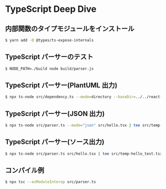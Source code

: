# TypeScript Deep Dive

## 内部関数のタイプモジュールをインストール

```bash
$ yarn add -D @types/ts-expose-internals
```

## TypeScript パーサーのテスト

```bash
$ NODE_PATH=./build node build/parser.js
```

## TypeScript パーサー(PlantUML 出力)

```bash
$ npx ts-node src/dependency.ts --mode=directory --baseDir=../../react-typescript-starter-app/src/ ../../react-typescript-starter-app/src/index.tsx | tee temp-test.plantuml
```

## TypeScript パーサー(JSON 出力)

```bash
$ npx ts-node src/parser.ts --mode="json" src/hello.tsx | tee src/temp-hello_test.json
```

## TypeScript パーサー(ソース出力)

```bash
$ npx ts-node src/parser.ts src/hello.tsx | tee src/temp-hello_test.tsx
```

## コンパイル例

```bash
$ npx tsc --esModuleInterop src/parser.ts
```
